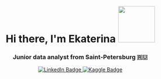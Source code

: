 


<h1 align="center">Hi there, I'm Ekaterina</a>  
 <img src="https://media.giphy.com/media/Qp8JVw4n37No6spF3s/giphy.gif" width="100"/>
<h3 align="center"> Junior data analyst from Saint-Petersburg 🇷🇺</h3>



<div id="badges", align="center">
 <a href="https://www.linkedin.com/in/vasileva-ek/">
  <img src="https://img.shields.io/badge/LinkedIn-blue?style=for-the-badge&logo=linkedin&logoColor=white" alt="LinkedIn Badge"/>
</a>
 <a href="https://www.kaggle.com/katerinvas/">
  <img src="https://img.shields.io/badge/Kaggle-035a7d?style=for-the-badge&logo=kaggle&logoColor=white" alt="Kaggle Badge"/>
<div id="badges", align="center">
<img src="https://komarev.com/ghpvc/?username=ekaterinavasil&style=flat-square&color=blue" alt=""/>
